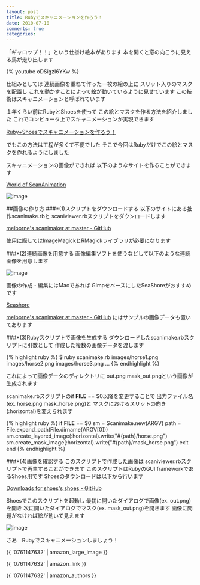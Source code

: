 ```yaml
---
layout: post
title: Rubyでスキャニメーションを作ろう！
date: 2010-07-10
comments: true
categories:
---
```



「ギャロップ！！」という仕掛け絵本があります
本を開くと窓の向こうに見える馬が走り出します

{% youtube oDSigzI6YKw %}

仕組みとしては
連続画像を重ねて作った一枚の絵の上に
スリット入りのマスクを配置し
これを動かすことによって絵が動いているように見せています
この技術はスキャニメーションと呼ばれています

１年くらい前にRubyとShoesを使って
この絵とマスクを作る方法を紹介しました
これでコンピュータ上でスキャニメーションが実現できます

[Ruby+Shoesでスキャニメーションを作ろう！](/2009/04/25/Ruby-Shoes/) 

でもこの方法は工程が多くて不便でした
そこで今回はRubyだけでこの絵とマスクを作れるようにしました

スキャニメーションの画像ができれば
以下のようなサイトを作ることができます

[World of ScanAnimation](http://scananimation.heroku.com/) 

![image](http://img.f.hatena.ne.jp/images/fotolife/k/keyesberry/20100710/20100710134022.png)


##画像の作り方
###*(1)スクリプトをダウンロードする
以下のサイトにある拙作scanimake.rbと
scaniviewer.rbスクリプトをダウンロードします

[melborne's scanimaker at master - GitHub](http://github.com/melborne/scanimaker) 

使用に際してはImageMagickとRMagickライブラリが必要になります

###*(2)連続画像を用意する
画像編集ソフトを使うなどして以下のような連続画像を用意します

![image](http://img.f.hatena.ne.jp/images/fotolife/k/keyesberry/20100710/20100710134023.png)


画像の作成・編集にはMacであれば
GimpをベースにしたSeaShoreがおすすめです

[Seashore](http://seashore.sourceforge.net/The_Seashore_Project/About.html) 

[melborne's scanimaker at master - GitHub](http://github.com/melborne/scanimaker) にはサンプルの画像データも置いてあります

###*(3)Rubyスクリプトで画像を生成する
ダウンロードしたscanimake.rbスクリプトに引数として
作成した複数の画像データを渡します

{% highlight ruby %}
 $ ruby scanimake.rb images/horse1.png images/horse2.png images/horse3.png ...
{% endhighlight %}

これによって画像データのディレクトリに
out.png mask_out.pngという画像が生成されます

scanimake.rbスクリプトのif __FILE__ == $0以降を変更することで
出力ファイル名(ex. horse.png mask_horse.png)と
マスクにおけるスリットの向き(:horizontal)を変えられます

{% highlight ruby %}
if __FILE__ == $0
  sm = Scanimake.new(ARGV)
  path = File.expand_path(File.dirname(ARGV[0]))
  sm.create_layered_image(:horizontal).write("#{path}/horse.png")
  sm.create_mask_image(:horizontal).write("#{path}/mask_horse.png")
  exit
end
{% endhighlight %}

###*(4)画像を確認する
このスクリプトで作成した画像は
scaniviewer.rbスクリプトで再生することができます
このスクリプトはRubyのGUI frameworkであるShoes用です
Shoesのダウンロードは以下から行います

[Downloads for shoes's shoes - GitHub](http://github.com/shoes/shoes/downloads) 

Shoesでこのスクリプトを起動し
最初に開いたダイアログで画像(ex. out.png)を開き
次に開いたダイアログでマスク(ex. mask_out.png)を開きます
画像に問題がなければ絵が動いて見えます

![image](http://img.f.hatena.ne.jp/images/fotolife/k/keyesberry/20100710/20100710140613.png)


さあ　Rubyでスキャニメーションしましょう！

{{ '0761147632' | amazon_large_image }}

{{ '0761147632' | amazon_link }}

{{ '0761147632' | amazon_authors }}

